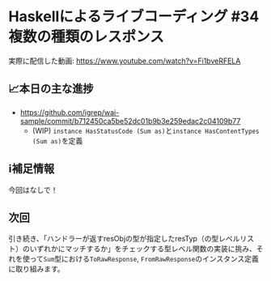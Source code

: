 # Haskellによるライブコーディング #34 複数の種類のレスポンス

実際に配信した動画: <https://www.youtube.com/watch?v=Fi1bveRFELA>

## 📈本日の主な進捗

- <https://github.com/igrep/wai-sample/commit/b712450ca5be52dc01b9b3e259edac2c04109b77>
    - (WIP) `instance HasStatusCode (Sum as)`と`instance HasContentTypes (Sum as)`を定義

## ℹ️補足情報

今回はなしで！

## 次回

引き続き、「ハンドラーが返すresObjの型が指定したresTyp（の型レベルリスト）のいずれかにマッチするか」をチェックする型レベル関数の実装に挑み、それを使って`Sum`型における`ToRawResponse`, `FromRawResponse`のインスタンス定義に取り組みます。
